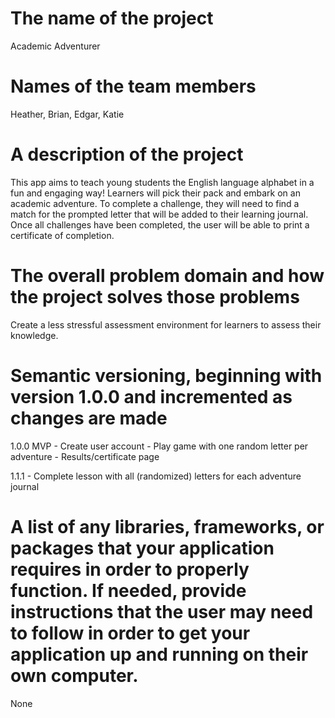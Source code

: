 # The name of the project
Academic Adventurer

# Names of the team members
Heather, Brian, Edgar, Katie

# A description of the project
This app aims to teach young students the English language alphabet in a fun and engaging way! Learners will pick their pack and embark on an academic adventure. To complete a challenge, they will need to find a match for the prompted letter that will be added to their learning journal. Once all challenges have been completed, the user will be able to print a certificate of completion. 

# The overall problem domain and how the project solves those problems
Create a less stressful assessment environment for learners to assess their knowledge. 

# Semantic versioning, beginning with version 1.0.0 and incremented as changes are made
1.0.0 MVP
    - Create user account 
    - Play game with one random letter per adventure 
    - Results/certificate page 

1.1.1 
    - Complete lesson with all (randomized) letters for each adventure journal

# A list of any libraries, frameworks, or packages that your application requires in order to properly function. If needed, provide instructions that the user may need to follow in order to get your application up and running on their own computer.
None
